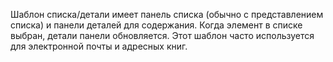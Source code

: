 ﻿Шаблон списка/детали имеет панель списка (обычно с представлением списка) и панели деталей для содержания. Когда элемент в списке выбран, детали панели обновляется. Этот шаблон часто используется для электронной почты и адресных книг.